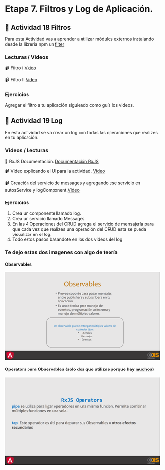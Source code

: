 # Etapa 7. Filtros y Log de Aplicación.

## :mushroom: Actividad 18 Filtros

Para esta Actividad vas a aprender a utilizar módulos externos instalando desde la librería npm un [filter](https://www.npmjs.com/package/ng2-search-filter)


### Lecturas / Videos

:video_camera: Filtro I [Video](https://mega.nz/#!OzA3VIDZ!Fg3yPiobEulz58OH5cg07mtH91RDJKMnQB_ygE3KG5s)

:video_camera: Filtro II [Video](https://mega.nz/#!mjBTCYBI!0_B9kwnUGlEUVvROaQhNCI5mNOS0YsvFxXoOsFHXHHg)

### Ejercicios

Agregar el filtro a tu aplicación siguiendo como guía los videos.



## :mushroom: Actividad 19 Log 

En esta actividad se va crear un log con todas las operaciones que realizes en tu aplicación.


### Videos / Lecturas

:link: RxJS Documentación. [Documentación RxJS](https://rxjs-dev.firebaseapp.com/guide/overview)

:video_camera: Video explicando el UI para la actividad. [Video](https://mega.nz/#!LzQFAAJB!hOxX8AIemxHbMYFHfTxSnegU8nFr3z6I6noNDZ4utHw)

:video_camera: Creación del servicio de messages y agregando ese servicio en autosService y logComponent.[Video](https://mega.nz/#!HvQ13C4T!G2xuv80CHUPTgcPkTDFt4XFSwD7Hg7eGV1yZiZnds_0)



### Ejercicios

  1. Crea un componente llamado log.
  2. Crea un servicio llamado Messages
  3. En las 4 Operaciones del CRUD agrega el servicio de mensajería para que cada vez que realizes una operación del  CRUD
  esta se pueda visualizar en el log.
  4. Todo estos pasos basandote en los dos videos del log


### Te dejo estas dos imagenes con algo de teoría

#### Observables
![!](/observables.png)

#### Operators para Observables (solo dos que utilizas porque hay [muchos](https://rxjs-dev.firebaseapp.com/guide/operators))
![!](/operators.png)

